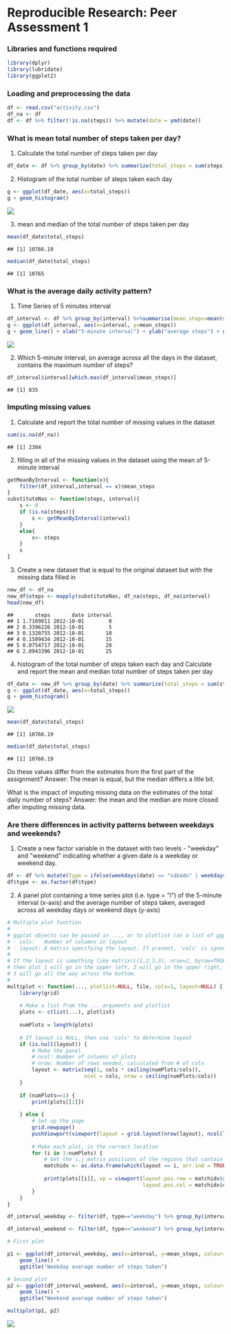 # Reproducible Research: Peer Assessment 1
### Libraries and functions required

```r
library(dplyr)
library(lubridate)
library(ggplot2)
```
### Loading and preprocessing the data

```r
df <- read.csv("activity.csv")
df_na <- df
df <- df %>% filter(!is.na(steps)) %>% mutate(date = ymd(date))
```
### What is mean total number of steps taken per day?
1. Calculate the total number of steps taken per day

```r
df_date <- df %>% group_by(date) %>% summarize(total_steps = sum(steps))
```
2. Histogram of the total number of steps taken each day

```r
g <- ggplot(df_date, aes(x=total_steps))
g + geom_histogram()
```

![](PA1_template_files/figure-html/unnamed-chunk-4-1.png) 

3. mean and median of the total number of steps taken per day


```r
mean(df_date$total_steps)
```

```
## [1] 10766.19
```

```r
median(df_date$total_steps)
```

```
## [1] 10765
```
### What is the average daily activity pattern?
1. Time Series of 5 minutes interval 

```r
df_interval <- df %>% group_by(interval) %>%summarise(mean_steps=mean(steps))
g <- ggplot(df_interval, aes(x=interval, y=mean_steps))
g + geom_line() + xlab("5-minute interval") + ylab("average steps") + ggtitle("Average daily activity pattern")
```

![](PA1_template_files/figure-html/unnamed-chunk-6-1.png) 

2. Which 5-minute interval, on average across all the days in the dataset, contains the maximum number of steps?

```r
df_interval$interval[which.max(df_interval$mean_steps)]
```

```
## [1] 835
```
### Imputing missing values
1. Calculate and report the total number of missing values in the dataset

```r
sum(is.na(df_na))
```

```
## [1] 2304
```
2. filling in all of the missing values in the dataset using the mean of 5-minute interval

```r
getMeanByInterval <- function(x){
    filter(df_interval,interval == x)$mean_steps
}
substituteNas <- function(steps, interval){
    s <- 0
    if (is.na(steps)){
        s <- getMeanByInterval(interval)
    }
    else{
        s<- steps
    }
    s
}
```
3. Create a new dataset that is equal to the original dataset but with the missing data filled in

```r
new_df <- df_na
new_df$steps <- mapply(substituteNas, df_na$steps, df_na$interval)
head(new_df)
```

```
##       steps       date interval
## 1 1.7169811 2012-10-01        0
## 2 0.3396226 2012-10-01        5
## 3 0.1320755 2012-10-01       10
## 4 0.1509434 2012-10-01       15
## 5 0.0754717 2012-10-01       20
## 6 2.0943396 2012-10-01       25
```
4. histogram of the total number of steps taken each day and Calculate and report the mean and median total number of steps taken per day

```r
df_date <- new_df %>% group_by(date) %>% summarize(total_steps = sum(steps))
g <- ggplot(df_date, aes(x=total_steps))
g + geom_histogram()
```

![](PA1_template_files/figure-html/unnamed-chunk-11-1.png) 

```r
mean(df_date$total_steps)
```

```
## [1] 10766.19
```

```r
median(df_date$total_steps)
```

```
## [1] 10766.19
```
Do these values differ from the estimates from the first part of the assignment? 
  Answer: The mean is equal, but the median differs a litle bit.

What is the impact of imputing missing data on the estimates of the total daily number of steps?
  Answer: the mean and the median are more closed after imputing missing data.

### Are there differences in activity patterns between weekdays and weekends?
1. Create a new factor variable in the dataset with two levels - "weekday" and "weekend" indicating whether a given date is a weekday or weekend day.

```r
df <- df %>% mutate(type = ifelse(weekdays(date) == "sábado" | weekdays(date) == "domingo", "weekend", "weekday"))
df$type <- as.factor(df$type)
```

2. A panel plot containing a time series plot (i.e. type = "l") of the 5-minute interval (x-axis) and the average number of steps taken, averaged across all weekday days or weekend days (y-axis)

```r
# Multiple plot function
#
# ggplot objects can be passed in ..., or to plotlist (as a list of ggplot objects)
# - cols:   Number of columns in layout
# - layout: A matrix specifying the layout. If present, 'cols' is ignored.
#
# If the layout is something like matrix(c(1,2,3,3), nrow=2, byrow=TRUE),
# then plot 1 will go in the upper left, 2 will go in the upper right, and
# 3 will go all the way across the bottom.
#
multiplot <- function(..., plotlist=NULL, file, cols=1, layout=NULL) {
    library(grid)
    
    # Make a list from the ... arguments and plotlist
    plots <- c(list(...), plotlist)
    
    numPlots = length(plots)
    
    # If layout is NULL, then use 'cols' to determine layout
    if (is.null(layout)) {
        # Make the panel
        # ncol: Number of columns of plots
        # nrow: Number of rows needed, calculated from # of cols
        layout <- matrix(seq(1, cols * ceiling(numPlots/cols)),
                         ncol = cols, nrow = ceiling(numPlots/cols))
    }
    
    if (numPlots==1) {
        print(plots[[1]])
        
    } else {
        # Set up the page
        grid.newpage()
        pushViewport(viewport(layout = grid.layout(nrow(layout), ncol(layout))))
        
        # Make each plot, in the correct location
        for (i in 1:numPlots) {
            # Get the i,j matrix positions of the regions that contain this subplot
            matchidx <- as.data.frame(which(layout == i, arr.ind = TRUE))
            
            print(plots[[i]], vp = viewport(layout.pos.row = matchidx$row,
                                            layout.pos.col = matchidx$col))
        }
    }
}

df_interval_weekday <- filter(df, type=="weekday") %>% group_by(interval, type) %>% summarize(mean_steps  = mean(steps))

df_interval_weekend <- filter(df, type=="weekend") %>% group_by(interval, type) %>% summarize(mean_steps  = mean(steps))

# First plot

p1 <- ggplot(df_interval_weekday, aes(x=interval, y=mean_steps, colour=type)) +
    geom_line() +
    ggtitle("Weekday average number of steps taken")

# Second plot
p2 <- ggplot(df_interval_weekend, aes(x=interval, y=mean_steps, colour=type)) +
    geom_line() +
    ggtitle("Weekend average number of steps taken")

multiplot(p1, p2)
```

![](PA1_template_files/figure-html/unnamed-chunk-13-1.png) 

